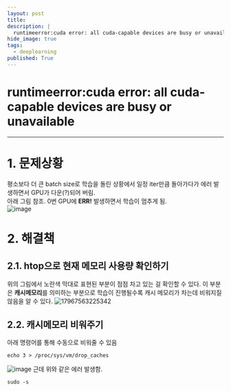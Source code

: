 ```yaml
---
layout: post
title: 
description: |
  runtimeerror:cuda error: all cuda-capable devices are busy or unavailable
hide_image: true
tags:
  - deeplearning
published: True
---
```


# runtimeerror:cuda error: all cuda-capable devices are busy or unavailable
* * *

# 1. 문제상황
평소보다 더 큰 batch size로 학습을 돌린 상황에서 일정 iter만큼 돌아가다가 에러 발생하면서 GPU가 다운(?)되어 버림.   
아래 그림 참조. 0번 GPU에 **ERR!** 발생하면서 학습이 멈추게 됨.   
![image](https://user-images.githubusercontent.com/69246778/231620708-01f2498f-81ae-446b-a2fb-d9d13568bba7.png)   

# 2. 해결책
## 2.1. htop으로 현재 메모리 사용량 확인하기
위의 그림에서 노란색 막대로 표현된 부분이 점점 차고 있는 걸 확인할 수 있다. 이 부분은 **캐시메모리**를 의미하는 부분으로 학습이 진행될수록
캐시 메모리가 차는데 비워지질 않음을 알 수 있다. 
![17967563225342](https://user-images.githubusercontent.com/69246778/231621289-75812c9e-d0b4-41fe-b245-5367294b9512.png)

## 2.2. 캐시메모리 비워주기
아래 명령어를 통해 수동으로 비워줄 수 있음
```
echo 3 > /proc/sys/vm/drop_caches
```
![image](https://user-images.githubusercontent.com/69246778/231625878-14a7ad13-acd4-4f7f-b841-ab1998b30ea8.png)
근데 위와 같은 에러 발생함.   
   
```
sudo -s
```
